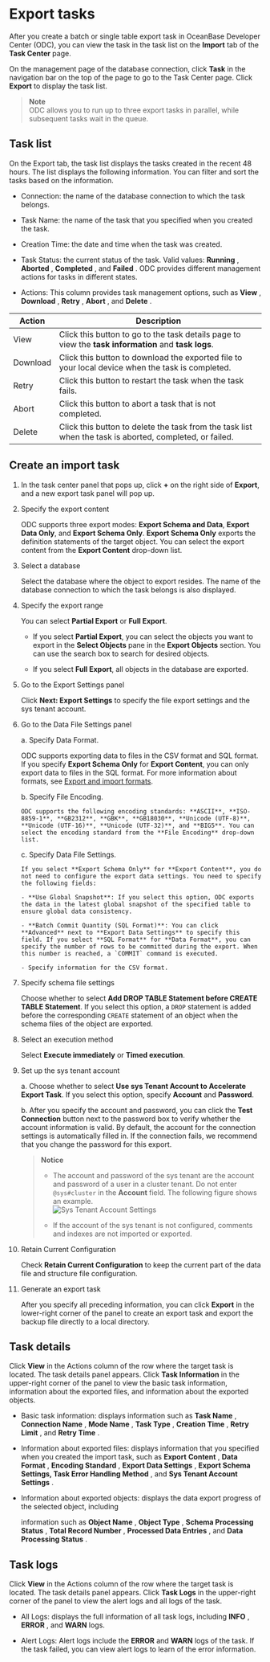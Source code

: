Export tasks 
=================================

After you create a batch or single table export task in OceanBase Developer Center (ODC), you can view the task in the task list on the **Import** tab of the **Task Center** page. 

On the management page of the database connection, click **Task** in the navigation bar on the top of the page to go to the Task Center page. Click **Export** to display the task list. 

> **Note**  
> ODC allows you to run up to three export tasks in parallel, while subsequent tasks wait in the queue.



Task list 
------------------------------

On the Export tab, the task list displays the tasks created in the recent 48 hours. The list displays the following information. You can filter and sort the tasks based on the information.

* Connection: the name of the database connection to which the task belongs.

  

* Task Name: the name of the task that you specified when you created the task.

  

* Creation Time: the date and time when the task was created.

  

* Task Status: the current status of the task. Valid values: **Running** , **Aborted** , **Completed** , and **Failed** . ODC provides different management actions for tasks in different states.

  

* Actions: This column provides task management options, such as **View** , **Download** , **Retry** , **Abort** , and **Delete** .

  




|  Action  |                                                                                Description                                                                                 |
|----------|----------------------------------------------------------------------------------------------------------------------------------------------------------------------------|
| View     | Click this button to go to the task details page to view the **task information** and **task logs**. |
| Download | Click this button to download the exported file to your local device when the task is completed.                                                                           |
| Retry    | Click this button to restart the task when the task fails.                                                                                                                 |
| Abort    | Click this button to abort a task that is not completed.                                                                                                                   |
| Delete   | Click this button to delete the task from the task list when the task is aborted, completed, or failed.                                                                    |

Create an import task 
------------------------------------------

1. In the task center panel that pops up, click **+** on the right side of **Export**, and a new export task panel will pop up.

2. Specify the export content
   
   ODC supports three export modes: **Export Schema and Data**, **Export Data Only**, and **Export Schema Only**. **Export Schema Only** exports the definition statements of the target object. You can select the export content from the **Export Content** drop-down list.

3. Select a database

   Select the database where the object to export resides. The name of the database connection to which the task belongs is also displayed.

4. Specify the export range

   You can select **Partial Export** or **Full Export**.

   * If you select **Partial Export**, you can select the objects you want to export in the **Select Objects** pane in the **Export Objects** section. You can use the search box to search for desired objects.

  
   * If you select **Full Export**, all objects in the database are exported.

5. Go to the Export Settings panel

   Click **Next: Export Settings** to specify the file export settings and the sys tenant account.


6. Go to the Data File Settings panel

   a. Specify Data Format.
      
      ODC supports exporting data to files in the CSV format and SQL format. If you specify **Export Schema Only** for **Export Content**, you can only export data to files in the SQL format. For more information about formats, see [Export and import formats](../5.client-odc-use-tools/1.client-odc-data-export-and-import/2.client-odc-export-and-import-formats.md).

    b. Specify File Encoding. 
       
       ODC supports the following encoding standards: **ASCII**, **ISO-8859-1**, **GB2312**, **GBK**, **GB18030**, **Unicode (UTF-8)**, **Unicode (UTF-16)**, **Unicode (UTF-32)**, and **BIG5**. You can select the encoding standard from the **File Encoding** drop-down list.

    c. Specify Data File Settings.
       
       If you select **Export Schema Only** for **Export Content**, you do not need to configure the export data settings. You need to specify the following fields:
   
       - **Use Global Snapshot**: If you select this option, ODC exports the data in the latest global snapshot of the specified table to ensure global data consistency.
       
       - **Batch Commit Quantity (SQL Format)**: You can click **Advanced** next to **Export Data Settings** to specify this field. If you select **SQL Format** for **Data Format**, you can specify the number of rows to be committed during the export. When this number is reached, a `COMMIT` command is executed.

       - Specify information for the CSV format. 

7. Specify schema file settings

   Choose whether to select **Add DROP TABLE Statement before CREATE TABLE Statement**. If you select this option, a `DROP` statement is added before the corresponding `CREATE` statement of an object when the schema files of the object are exported.

8. Select an execution method

   Select **Execute immediately** or **Timed execution**.

9. Set up the sys tenant account

   a. Choose whether to select **Use sys Tenant Account to Accelerate Export Task**. If you select this option, specify **Account** and **Password**.



   b. After you specify the account and password, you can click the **Test Connection** button next to the password box to verify whether the account information is valid. By default, the account for the connection settings is automatically filled in. If the connection fails, we recommend that you change the password for this export.

   > **Notice**    
   > - The account and password of the sys tenant are the account and password of a user in a cluster tenant. Do not enter `@sys#cluster` in the **Account** field. The following figure shows an example.<br>![Sys Tenant Account Settings](https://obbusiness-private.oss-cn-shanghai.aliyuncs.com/doc/img/odc/400/%E5%AF%BC%E5%85%A5%E5%AF%BC%E5%87%BA%20sys%20%E7%A7%9F%E6%88%B7%E8%B4%A6%E5%8F%B7%E8%AE%BE%E7%BD%AE.png)
   > 
   > - If the account of the sys tenant is not configured, comments and indexes are not imported or exported.


10. Retain Current Configuration

    Check **Retain Current Configuration** to keep the current part of the data file and structure file configuration.

11. Generate an export task


    After you specify all preceding information, you can click **Export** in the lower-right corner of the panel to create an export task and export the backup file directly to a local directory.


    
Task details 
---------------------------------

Click **View** in the Actions column of the row where the target task is located. The task details panel appears. Click **Task Information** in the upper-right corner of the panel to view the basic task information, information about the exported files, and information about the exported objects. 

* Basic task information: displays information such as **Task Name** , **Connection Name** , **Mode Name** , **Task Type** , **Creation Time** , **Retry Limit** , and **Retry Time** .

  

* Information about exported files: displays information that you specified when you created the import task, such as **Export** **Content** , **Data Format** , **Encoding Standard** , **Export Data Settings** , **Export Schema Settings, Task Error Handling Method** , and **Sys Tenant Account Settings** .

  

* Information about exported objects: displays the data export progress of the selected object, including 

  information such as **Object Name** , **Object Type** , **Schema Processing Status** , **Total Record Number** , **Processed Data Entries** , and **Data Processing Status** .
  




Task logs 
------------------------------

Click **View** in the Actions column of the row where the target task is located. The task details panel appears. Click **Task Logs** in the upper-right corner of the panel to view the alert logs and all logs of the task. 

* All Logs: displays the full information of all task logs, including **INFO** , **ERROR** , and **WARN** logs.

  

* Alert Logs: Alert logs include the **ERROR** and **WARN** logs of the task. If the task failed, you can view alert logs to learn of the error information.

  




